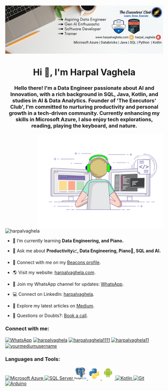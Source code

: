 <p align="center">
  <img src="https://github.com/harpalvaghela/harpalvaghela/blob/main/GitHub%20Banner.png" alt="Harpal Vaghela Banner" />
</p>

<h1 align="center">Hi 👋, I'm Harpal Vaghela</h1>
<h3 align="center">Hello there! I'm a Data Engineer passionate about AI and Innovation, with a rich background in SQL, Java, Kotlin, and studies in AI & Data Analytics. Founder of 'The Executors' Club', I'm committed to nurturing productivity and personal growth in a tech-driven community. Currently enhancing my skills in Microsoft Azure, I also enjoy tech explorations, reading, playing the keyboard, and nature.</h3>
<img align="right" alt="Coding" width="400" src="https://github.com/harpalvaghela/harpalvaghela/blob/main/Github_Cover_Profile.gif">


<p align="left"> <img src="https://komarev.com/ghpvc/?username=harpalvaghela&label=Profile%20views&color=0e75b6&style=flat" alt="harpalvaghela" /> </p>

- 🌱 I’m currently learning **Data Engineering, and Piano.**

- 💬 Ask me about **Productivity📈, Data Engineering, Piano🎹, SQL and AI.**

- 🔗 Connect with me on my [Beacons profile](https://beacons.page/harpalvaghela).

- 🌎 Visit my website: [harpalvaghela.com](https://www.harpalvaghela.com/).

- 📲 Join my WhatsApp channel for updates: [WhatsApp](https://whatsapp.com/channel/0029Vb5FmT8EwEk4B0bB1D3p).

- 💻 Connect on LinkedIn: [harpalvaghela](https://linkedin.com/in/harpalvaghela).

- 📝 Explore my latest articles on [Medium](https://medium.com/@harpalvaghela).

- 📱 Questions or Doubts?: [Book a call](https://topmate.io/harpal_vaghela).


<h3 align="left">Connect with me:</h3>
<p align="left">
<a href="https://whatsapp.com/channel/0029Vb5FmT8EwEk4B0bB1D3p" target="blank"><img align="center" src="https://raw.githubusercontent.com/rahuldkjain/github-profile-readme-generator/master/src/images/icons/Social/whatsapp.svg" alt="WhatsApp" height="30" width="40" /></a>
<a href="https://linkedin.com/in/harpalvaghela" target="blank"><img align="center" src="https://raw.githubusercontent.com/rahuldkjain/github-profile-readme-generator/master/src/images/icons/Social/linked-in-alt.svg" alt="harpalvaghela" height="30" width="40" /></a>
<a href="https://fb.com/harpalvaghela1111" target="blank"><img align="center" src="https://raw.githubusercontent.com/rahuldkjain/github-profile-readme-generator/master/src/images/icons/Social/facebook.svg" alt="harpalvaghela1111" height="30" width="40" /></a>
<a href="https://instagram.com/harpalvaghela11" target="blank"><img align="center" src="https://raw.githubusercontent.com/rahuldkjain/github-profile-readme-generator/master/src/images/icons/Social/instagram.svg" alt="harpalvaghela11" height="30" width="40" /></a>
<a href="https://medium.com/@harpalvaghela" target="blank"><img align="center" src="https://raw.githubusercontent.com/rahuldkjain/github-profile-readme-generator/master/src/images/icons/Social/medium.svg" alt="yourmediumusername" height="30" width="40" /></a>

</p>

<h3 align="left">Languages and Tools:</h3>
<p align="left">
<a href="https://azure.microsoft.com" target="_blank" rel="noreferrer"> <img src="https://www.vectorlogo.zone/logos/microsoft_azure/microsoft_azure-icon.svg" alt="Microsoft Azure" width="40" height="40"/> </a>
<a href="https://www.microsoft.com/en-us/sql-server" target="_blank" rel="noreferrer"> <img src="https://www.svgrepo.com/show/303229/microsoft-sql-server-logo.svg" alt="SQL Server" width="40" height="40"/> </a>
<a href="https://www.postgresql.org" target="_blank" rel="noreferrer"> <img src="https://raw.githubusercontent.com/devicons/devicon/master/icons/postgresql/postgresql-original-wordmark.svg" alt="PostgreSQL" width="40" height="40"/> </a>
<a href="https://www.python.org" target="_blank" rel="noreferrer"> <img src="https://raw.githubusercontent.com/devicons/devicon/master/icons/python/python-original.svg" alt="Python" width="40" height="40"/> </a>
<a href="https://developer.android.com" target="_blank" rel="noreferrer"> <img src="https://raw.githubusercontent.com/devicons/devicon/master/icons/android/android-original-wordmark.svg" alt="Android" width="40" height="40"/> </a>
<a href="https://kotlinlang.org" target="_blank" rel="noreferrer"> <img src="https://www.vectorlogo.zone/logos/kotlinlang/kotlinlang-icon.svg" alt="Kotlin" width="40" height="40"/> </a>
<a href="https://git-scm.com/" target="_blank" rel="noreferrer"> <img src="https://www.vectorlogo.zone/logos/git-scm/git-scm-icon.svg" alt="Git" width="40" height="40"/> </a>
<a href="https://www.arduino.cc/" target="_blank" rel="noreferrer"> <img src="https://cdn.worldvectorlogo.com/logos/arduino-1.svg" alt="Arduino" width="40" height="40"/> </a>
</p>
